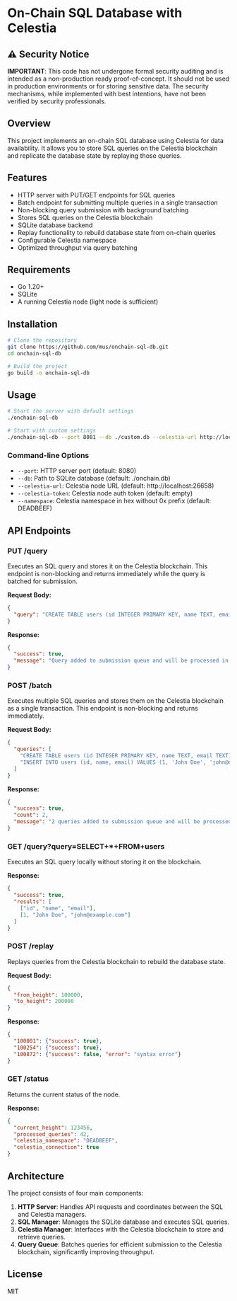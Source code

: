 # On-Chain SQL Database with Celestia

## ⚠️ Security Notice

**IMPORTANT**: This code has not undergone formal security auditing and is intended as a non-production ready proof-of-concept. It should not be used in production environments or for storing sensitive data. The security mechanisms, while implemented with best intentions, have not been verified by security professionals.

## Overview

This project implements an on-chain SQL database using Celestia for data availability. It allows you to store SQL queries on the Celestia blockchain and replicate the database state by replaying those queries.

## Features

- HTTP server with PUT/GET endpoints for SQL queries
- Batch endpoint for submitting multiple queries in a single transaction
- Non-blocking query submission with background batching
- Stores SQL queries on the Celestia blockchain
- SQLite database backend
- Replay functionality to rebuild database state from on-chain queries
- Configurable Celestia namespace
- Optimized throughput via query batching

## Requirements

- Go 1.20+
- SQLite
- A running Celestia node (light node is sufficient)

## Installation

```bash
# Clone the repository
git clone https://github.com/mus/onchain-sql-db.git
cd onchain-sql-db

# Build the project
go build -o onchain-sql-db
```

## Usage

```bash
# Start the server with default settings
./onchain-sql-db

# Start with custom settings
./onchain-sql-db --port 8081 --db ./custom.db --celestia-url http://localhost:26658 --celestia-token your_auth_token --namespace DEADBEEF
```

### Command-line Options

- `--port`: HTTP server port (default: 8080)
- `--db`: Path to SQLite database (default: ./onchain.db)
- `--celestia-url`: Celestia node URL (default: http://localhost:26658)
- `--celestia-token`: Celestia node auth token (default: empty)
- `--namespace`: Celestia namespace in hex without 0x prefix (default: DEADBEEF)

## API Endpoints

### PUT /query

Executes an SQL query and stores it on the Celestia blockchain. This endpoint is non-blocking and returns immediately while the query is batched for submission.

**Request Body:**
```json
{
  "query": "CREATE TABLE users (id INTEGER PRIMARY KEY, name TEXT, email TEXT)"
}
```

**Response:**
```json
{
  "success": true,
  "message": "Query added to submission queue and will be processed in batches"
}
```

### POST /batch

Executes multiple SQL queries and stores them on the Celestia blockchain as a single transaction. This endpoint is non-blocking and returns immediately.

**Request Body:**
```json
{
  "queries": [
    "CREATE TABLE users (id INTEGER PRIMARY KEY, name TEXT, email TEXT)",
    "INSERT INTO users (id, name, email) VALUES (1, 'John Doe', 'john@example.com')"
  ]
}
```

**Response:**
```json
{
  "success": true,
  "count": 2,
  "message": "2 queries added to submission queue and will be processed in batches"
}
```

### GET /query?query=SELECT+*+FROM+users

Executes an SQL query locally without storing it on the blockchain.

**Response:**
```json
{
  "success": true,
  "results": [
    ["id", "name", "email"],
    [1, "John Doe", "john@example.com"]
  ]
}
```

### POST /replay

Replays queries from the Celestia blockchain to rebuild the database state.

**Request Body:**
```json
{
  "from_height": 100000,
  "to_height": 200000
}
```

**Response:**
```json
{
  "100001": {"success": true},
  "100254": {"success": true},
  "100872": {"success": false, "error": "syntax error"}
}
```

### GET /status

Returns the current status of the node.

**Response:**
```json
{
  "current_height": 123456,
  "processed_queries": 42,
  "celestia_namespace": "DEADBEEF",
  "celestia_connection": true
}
```

## Architecture

The project consists of four main components:

1. **HTTP Server**: Handles API requests and coordinates between the SQL and Celestia managers.
2. **SQL Manager**: Manages the SQLite database and executes SQL queries.
3. **Celestia Manager**: Interfaces with the Celestia blockchain to store and retrieve queries.
4. **Query Queue**: Batches queries for efficient submission to the Celestia blockchain, significantly improving throughput.



## License

MIT
